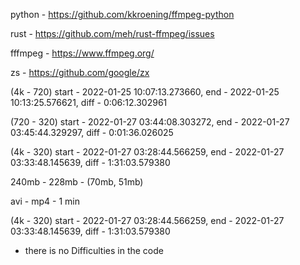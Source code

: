 
python - https://github.com/kkroening/ffmpeg-python

rust - https://github.com/meh/rust-ffmpeg/issues

fffmpeg - https://www.ffmpeg.org/

zs - https://github.com/google/zx


(4k - 720) start - 2022-01-25 10:07:13.273660, end - 2022-01-25 10:13:25.576621, diff - 0:06:12.302961

(720 - 320) start - 2022-01-27 03:44:08.303272, end - 2022-01-27 03:45:44.329297, diff - 0:01:36.026025

(4k - 320) start - 2022-01-27 03:28:44.566259, end - 2022-01-27 03:33:48.145639, diff - 1:31:03.579380


240mb - 228mb - (70mb, 51mb)

avi - mp4 - 1 min

(4k - 320) start - 2022-01-27 03:28:44.566259, end - 2022-01-27 03:33:48.145639, diff - 1:31:03.579380


* there is no Difficulties in the code


